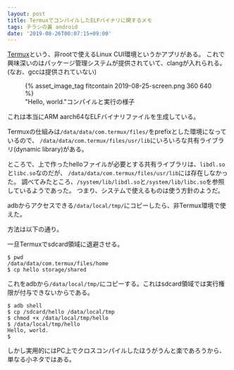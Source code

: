 ```yaml
---
layout: post
title: TermuxでコンパイルしたELFバイナリに関するメモ
tags: チラシの裏 android
date: '2019-08-26T00:07:15+09:00'
---
```

[Termux](https://termux.com/)という、非rootで使えるLinux CUI環境というかアプリがある。
これで興味深いのはパッケージ管理システムが提供されていて、clangが入れられる。
(なお、gccは提供されていない)

<figure>
{% asset_image_tag fitcontain 2019-08-25-screen.png 360 640 %}
<figcaption>"Hello, world."コンパイルと実行の様子</figcaption>
</figure>

これは本当にARM aarch64なELFバイナリファイルを生成している。

Termuxの仕組みは`/data/data/com.termux/files/`をprefixとした環境になっているので、
`/data/data/com.termux/files/usr/lib`にいろいろな共有ライブラリ(dynamic library)がある。

ところで、上で作ったhelloファイルが必要とする共有ライブラリは、`libdl.so`と`libc.so`なのだが、
`/data/data/com.termux/files/usr/lib`には存在しなかった。
調べてみたところ、`/system/lib/libdl.so`と`/system/lib/libc.so`を参照しているようであった。
つまり、システムで使えるものは使う方針のようだ。

adbからアクセスできる`/data/local/tmp/`にコピーしたら、非Termux環境で使えた。

方法は以下の通り。

一旦Termuxでsdcard領域に退避させる。

    $ pwd
    /data/data/com.termux/files/home
    $ cp hello storage/shared

これをadbから`/data/local/tmp/`にコピーする。これはsdcard領域では実行権限が付与できないからである。

    $ adb shell
    $ cp /sdcard/hello /data/local/tmp
    $ chmod +x /data/local/tmp/hello
    $ /data/local/tmp/hello
    Hello, world.
    $

しかし実用的にはPC上でクロスコンパイルしたほうがうんと楽であろうから、
単なる小ネタではある。


